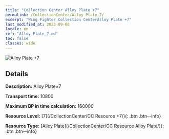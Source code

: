 ```yaml
---
title: "Collection Center Alloy Plate +7"
permalink: /CollectionCenter/Alloy Plate_7/
excerpt: "Wing Fighter Collection CenterAlloy Plate +7"
last_modified_at: 2023-09-06
locale: en
ref: "Alloy Plate_7.md"
toc: false
classes: wide
---
```



![Alloy Plate +7](/images/cc/CC_Alloy_Plate_5.png)

## Details

  **Description:** Alloy Plate×7

  **Transport time:** 10800

  **Maximum BP in time calculation:** 160000

  **Resource Level:** [7](/CollectionCenter/CC Resource +7/){: .btn .btn--info}

  **Resource Type:** [Alloy Plate](/CollectionCenter/CC Resource Alloy Plate/){: .btn .btn--info}

